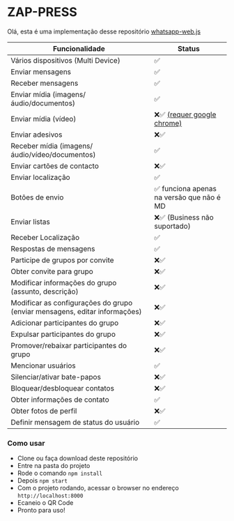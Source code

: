 # ZAP-PRESS

Olá, esta é uma implementação desse repositório <a href="https://github.com/pedroslopez/whatsapp-web.js">whatsapp-web.js</a>

| Funcionalidade	| Status |
| ------------- | ------------- |
| Vários dispositivos (Multi Device) |	✅ |
| Enviar mensagens	| ✅ |
| Receber mensagens	| ✅ |
| Enviar mídia (imagens/áudio/documentos)	| ✅ |
| Enviar mídia (vídeo) |	❌✅ [(requer google chrome)](https://wwebjs.dev/guide/handling-attachments.html#caveat-for-sending-videos-and-gifs)  |
| Enviar adesivos |	❌✅ |
| Receber mídia (imagens/áudio/vídeo/documentos)	| ✅ |
| Enviar cartões de contacto	| ❌✅ |
| Enviar localização	| ✅ |
| Botões de envio	| ✅ funciona apenas na versão que não é MD|
| Enviar listas	| ❌✅ (Business não suportado) |
| Receber Localização	| ✅ |
| Respostas de mensagens	| ✅ |
| Participe de grupos por convite	| ❌✅ |
| Obter convite para grupo	| ❌✅ |
| Modificar informações do grupo (assunto, descrição)	| ❌✅ |
| Modificar as configurações do grupo (enviar mensagens, editar informações)	| ❌✅ |
| Adicionar participantes do grupo	| ❌✅ |
| Expulsar participantes do grupo	| ❌✅ |
| Promover/rebaixar participantes do grupo	| ❌✅ |
| Mencionar usuários	| ✅ |
| Silenciar/ativar bate-papos	| ❌✅ |
| Bloquear/desbloquear contatos	| ❌✅ |
| Obter informações de contato	| ✅ |
| Obter fotos de perfil	| ❌✅ |
| Definir mensagem de status do usuário	| ✅ |

### Como usar

- Clone ou faça download deste repositório
- Entre na pasta do projeto
- Rode o comando `npm install`
- Depois `npm start`
- Com o projeto rodando, acessar o browser no endereço `http://localhost:8000`
- Ecaneio o QR Code
- Pronto para uso! 
